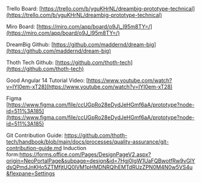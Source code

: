 Trello Board: [https://trello.com/b/yguKHrNL/dreambig-prototype-technical](https://trello.com/b/yguKHrNL/dreambig-prototype-technical)

Miro Board: [https://miro.com/app/board/o9J\_l95m8TY=/](https://miro.com/app/board/o9J_l95m8TY=/)

DreamBig Github: [https://github.com/maddernd/dream-big](https://github.com/maddernd/dream-big)

Thoth Tech Github: [https://github.com/thoth-tech](https://github.com/thoth-tech)

Good Angular 14 Tutorial Video: [https://www.youtube.com/watch?v=IYI0em-xT28](https://www.youtube.com/watch?v=IYI0em-xT28)

Figma [https://www.figma.com/file/ccUGpRo28eDydJeHGmf6aA/prototype?node-id=511%3A185](https://www.figma.com/file/ccUGpRo28eDydJeHGmf6aA/prototype?node-id=511%3A185)

Git Contribution Guide: https://github.com/thoth-tech/handbook/blob/main/docs/processes/quality-assurance/git-contribution-guide.md
Induction form:https://forms.office.com/Pages/DesignPageV2.aspx?origin=NeoPortalPage&subpage=design&id=7Hgj0IgW1UaFQBwotfRw9vGlYdsQPmdJnKHo5ZTMfjtUQ0lVM1pHMDNRQlhEMTdRUzZPN0M4N0w5VS4u&flexpane=Settings

